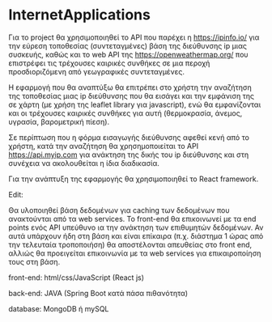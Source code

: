 # InternetApplications
Για το project θα χρησιμοποιηθεί το API που παρέχει η https://ipinfo.io/ για την εύρεση τοποθεσίας (συντεταγμένες) βάση της διεύθυνσης ip μιας συσκευής, καθώς και το web API της https://openweathermap.org/ που επιστρέφει τις τρέχουσες καιρικές συνθήκες σε μια περοχή προσδιοριζόμενη από γεωγραφικές συντεταγμένες.

Η εφαρμογή που θα αναπτύξω θα επιτρέπει στο χρήστη την αναζήτηση της τοποθεσίας μιας ip διεύθυνσης που θα εισάγει και την εμφάνιση της σε χάρτη (με χρήση της leaflet library για javascript), ενώ θα εμφανίζονται και οι τρέχουσες καιρικές συνθήκες για αυτή (θερμοκρασία, άνεμος, υγρασία, βαρομετρική πίεση).

Σε περίπτωση που η φόρμα εισαγωγής διεύθυνσης αφεθεί κενή από το χρήστη, κατά την αναζήτηση θα χρησημοποιείται το API https://api.myip.com για ανάκτηση της δικής του ip διεύθυνσης και στη συνέχεια να ακολουθείται η ίδια διαδικασία.

Για την ανάπτυξη της εφαρμογής θα χρησιμοποιηθεί το React framework.

Edit:

Θα υλοποιηθεί βάση δεδομένων για caching των δεδομένων που ανακτούνται από τα web services. Το front-end θα επικοινωνεί με τα end points ενός API υπεύθυνο ια την ανάκτηση των επιθυμητών δεδομένων. Αν αυτά υπάρχουν ήδη στη βάση και είναι επίκαιρα (π.χ. διάστημα 1 ώρας από την τελευταία τροποποιήση) θα αποστέλονται απευθείας στο front end, αλλιώς θα προειγείται επικοινωνία με τα web services για επικαιροποίηση τους στη βάση.

front-end: html/css/JavaScript (React js)

back-end: JAVA (Spring Boot κατά πάσα πιθανότητα)

database: MongoDB ή mySQL
